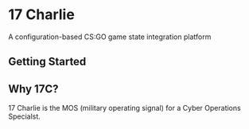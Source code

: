 # 17 Charlie
A configuration-based CS:GO game state integration platform

## Getting Started


## Why 17C?
17 Charlie is the MOS (military operating signal) for a Cyber Operations Specialst.
